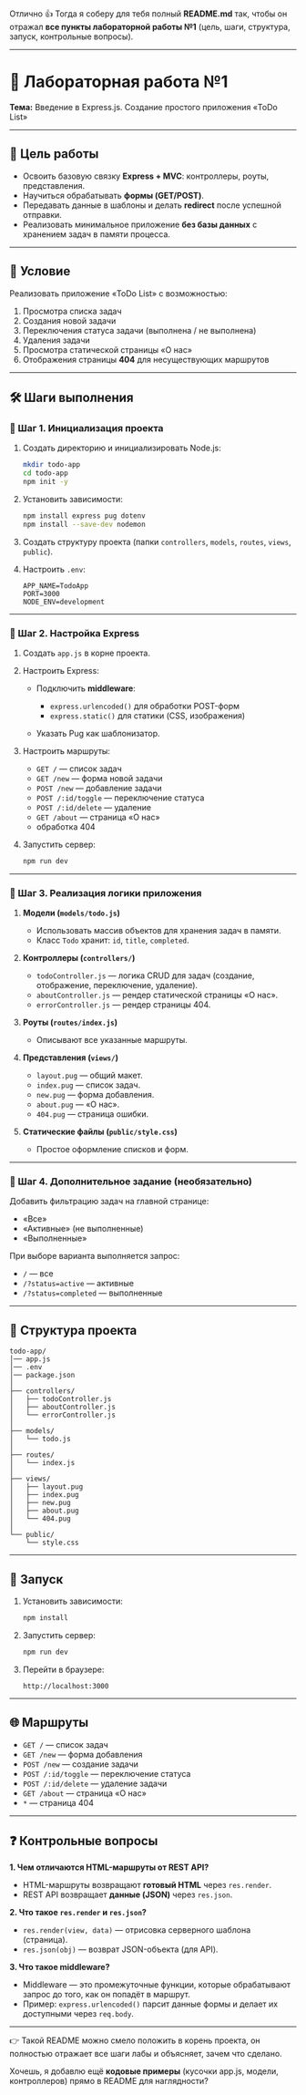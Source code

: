 Отлично 👍
Тогда я соберу для тебя полный **README.md** так, чтобы он отражал **все пункты лабораторной работы №1** (цель, шаги, структура, запуск, контрольные вопросы).

---

# 📝 Лабораторная работа №1

**Тема:** Введение в Express.js. Создание простого приложения «ToDo List»

---

## 🎯 Цель работы

- Освоить базовую связку **Express + MVC**: контроллеры, роуты, представления.
- Научиться обрабатывать **формы (GET/POST)**.
- Передавать данные в шаблоны и делать **redirect** после успешной отправки.
- Реализовать минимальное приложение **без базы данных** с хранением задач в памяти процесса.

---

## 📌 Условие

Реализовать приложение «ToDo List» с возможностью:

1. Просмотра списка задач
2. Создания новой задачи
3. Переключения статуса задачи (выполнена / не выполнена)
4. Удаления задачи
5. Просмотра статической страницы «О нас»
6. Отображения страницы **404** для несуществующих маршрутов

---

## 🛠 Шаги выполнения

### 🔹 Шаг 1. Инициализация проекта

1. Создать директорию и инициализировать Node.js:

   ```bash
   mkdir todo-app
   cd todo-app
   npm init -y
   ```

2. Установить зависимости:

   ```bash
   npm install express pug dotenv
   npm install --save-dev nodemon
   ```

3. Создать структуру проекта (папки `controllers`, `models`, `routes`, `views`, `public`).
4. Настроить `.env`:

   ```env
   APP_NAME=TodoApp
   PORT=3000
   NODE_ENV=development
   ```

---

### 🔹 Шаг 2. Настройка Express

1. Создать `app.js` в корне проекта.
2. Настроить Express:

   - Подключить **middleware**:

     - `express.urlencoded()` для обработки POST-форм
     - `express.static()` для статики (CSS, изображения)

   - Указать Pug как шаблонизатор.

3. Настроить маршруты:

   - `GET /` — список задач
   - `GET /new` — форма новой задачи
   - `POST /new` — добавление задачи
   - `POST /:id/toggle` — переключение статуса
   - `POST /:id/delete` — удаление
   - `GET /about` — страница «О нас»
   - обработка 404

4. Запустить сервер:

   ```bash
   npm run dev
   ```

---

### 🔹 Шаг 3. Реализация логики приложения

1. **Модели (`models/todo.js`)**

   - Использовать массив объектов для хранения задач в памяти.
   - Класс `Todo` хранит: `id`, `title`, `completed`.

2. **Контроллеры (`controllers/`)**

   - `todoController.js` — логика CRUD для задач (создание, отображение, переключение, удаление).
   - `aboutController.js` — рендер статической страницы «О нас».
   - `errorController.js` — рендер страницы 404.

3. **Роуты (`routes/index.js`)**

   - Описывают все указанные маршруты.

4. **Представления (`views/`)**

   - `layout.pug` — общий макет.
   - `index.pug` — список задач.
   - `new.pug` — форма добавления.
   - `about.pug` — «О нас».
   - `404.pug` — страница ошибки.

5. **Статические файлы (`public/style.css`)**

   - Простое оформление списков и форм.

---

### 🔹 Шаг 4. Дополнительное задание (необязательно)

Добавить фильтрацию задач на главной странице:

- «Все»
- «Активные» (не выполненные)
- «Выполненные»

При выборе варианта выполняется запрос:

- `/` — все
- `/?status=active` — активные
- `/?status=completed` — выполненные

---

## 📂 Структура проекта

```
todo-app/
│── app.js
│── .env
│── package.json
│
├── controllers/
│   ├── todoController.js
│   ├── aboutController.js
│   └── errorController.js
│
├── models/
│   └── todo.js
│
├── routes/
│   └── index.js
│
├── views/
│   ├── layout.pug
│   ├── index.pug
│   ├── new.pug
│   ├── about.pug
│   └── 404.pug
│
└── public/
    └── style.css
```

---

## 🚀 Запуск

1. Установить зависимости:

   ```bash
   npm install
   ```

2. Запустить сервер:

   ```bash
   npm run dev
   ```

3. Перейти в браузере:

   ```
   http://localhost:3000
   ```

---

## 🌐 Маршруты

- `GET /` — список задач
- `GET /new` — форма добавления
- `POST /new` — создание задачи
- `POST /:id/toggle` — переключение статуса
- `POST /:id/delete` — удаление задачи
- `GET /about` — страница «О нас»
- `*` — страница 404

---

## ❓ Контрольные вопросы

**1. Чем отличаются HTML-маршруты от REST API?**

- HTML-маршруты возвращают **готовый HTML** через `res.render`.
- REST API возвращает **данные (JSON)** через `res.json`.

**2. Что такое `res.render` и `res.json`?**

- `res.render(view, data)` — отрисовка серверного шаблона (страница).
- `res.json(obj)` — возврат JSON-объекта (для API).

**3. Что такое middleware?**

- Middleware — это промежуточные функции, которые обрабатывают запрос до того, как он попадёт в маршрут.
- Пример: `express.urlencoded()` парсит данные формы и делает их доступными через `req.body`.

---

👉 Такой README можно смело положить в корень проекта, он полностью отражает все шаги лабы и объясняет, зачем что сделано.

Хочешь, я добавлю ещё **кодовые примеры** (кусочки app.js, модели, контроллеров) прямо в README для наглядности?
